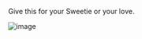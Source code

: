 Give this for your Sweetie or your love.

![image](https://github.com/user-attachments/assets/e6808441-818d-4ff1-828c-68c6b6a828fc)
